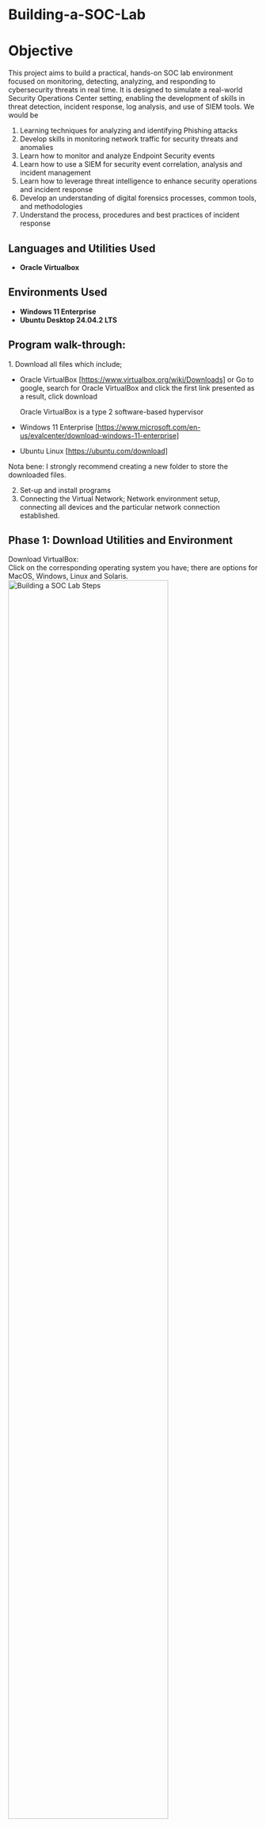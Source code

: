 # Building-a-SOC-Lab

# Objective
This project aims to build a practical, hands-on SOC lab environment focused on monitoring, detecting, analyzing, and responding to cybersecurity threats in real time. It is designed to simulate a real-world Security Operations Center setting, enabling the development of skills in threat detection, incident response, log analysis, and use of SIEM tools. We would be
1. Learning techniques for analyzing and identifying Phishing attacks
2. Develop skills in monitoring network traffic for security threats and anomalies
3. Learn how to monitor and analyze Endpoint Security events
4. Learn how to use a SIEM for security event correlation, analysis and incident management 
5. Learn how to leverage threat intelligence to enhance security operations and incident response
6. Develop an understanding of digital forensics processes, common tools, and methodologies
7. Understand the process, procedures and best practices of incident response

 
<h2>Languages and Utilities Used</h2>

- <b>Oracle Virtualbox</b> 

<h2>Environments Used </h2>

- <b>Windows 11 Enterprise</b> 
- <b>Ubuntu Desktop 24.04.2 LTS</b> 


<h2>Program walk-through:</h2>
1.  Download all files which include;

- Oracle VirtualBox
[https://www.virtualbox.org/wiki/Downloads] or Go to google, search for Oracle VirtualBox and click the first link presented as a result, click download

  Oracle VirtualBox is a type 2 software-based hypervisor

- Windows 11 Enterprise
  [https://www.microsoft.com/en-us/evalcenter/download-windows-11-enterprise]

- Ubuntu Linux 
[https://ubuntu.com/download]

Nota bene: I strongly recommend creating a new folder to store the downloaded files. 

2. Set-up and install programs
3. Connecting the Virtual Network; Network environment setup, connecting all devices and the particular network connection established.


   
<h2>Phase 1: Download Utilities and Environment </h2>

Download VirtualBox: <br/>
 Click on the corresponding operating system you have; there are options for MacOS, Windows, Linux and Solaris.
<img src="https://imgur.com/1w7qPhN.png" height="80%" width="80%" alt="Building a SOC Lab Steps"/>
<br />
<br />
 Downloaded file:  <br/>
<img src="https://imgur.com/oG77khJ.png" height="80%" width="80%" alt="Building a SOC Lab Steps"/>
<br />
<br />

Download Windows 11 Enterprise: Select the ISO file <br/>
<img src="https://imgur.com/PUUAdt2.png" height="80%" width="80%" alt="Building a SOC Lab Steps"/>
<br />
<br />
Select the corresponding ISO Enterprise download:  <br/>
<img src="https://imgur.com/hf47L4A.png" height="80%" width="80%" alt="Building a SOC Lab Steps"/>
<br />
<br />
Downloaded file:  <br/>
<img src="https://imgur.com/Mykh22Q.png" height="80%" width="80%" alt="Building a SOC Lab Steps"/>
<br />
<br />

Download Ubuntu Desktop to have the GUI
<img src="https://imgur.com/lfi9eit.png" height="80%" width="80%" alt="Building a SOC Lab Steps"/>
<br />
<br /> 
Select any of the Long Term Support (LTS) version
<img src="https://imgur.com/NkGWAtP.png" height="80%" width="80%" alt="Building a SOC Lab Steps"/>
<br />
<br /> 
Downloaded file:  <br/>
<img src="https://imgur.com/F0rwJU3.png" height="80%" width="80%" alt="Building a SOC Lab Steps"/>
<br />
<br />



<h2>Phase 2: Setup and installation </h2> <p align="center">
 
 Install and open VirtualBox:  <br/>
<img src="https://imgur.com/pN8fwY0.png" height="80%" width="80%" alt="Building a SOC Lab Steps"/>
<br />
<br />
Set-up Windows 11 Enterprise; <br />
Click New in VirtualBox <br />
Fill name: SOC 101- Windows 11 VM <br />
Add the destination folder, ISO Image, Edition: Windows 11 Enterprise Evaluation (10.0.26100.1742 / x64 / en-US) <br/>
<img src="https://i.imgur.com/KgJtmj9.png" height="80%" width="80%" alt="Building a SOC Lab Steps"/>
<br />
<br />
 For the hardware (RAM), we selected 6GB and 2 CPUs:  <br/>
 Minimum RAM requirement for Windows 11 is 4 GB. <br/>
<img src="https://i.imgur.com/KJT9QKu.png" height="80%" width="80%" alt="Building a SOC Lab Steps"/>
<br />
<br />
 For the HARD DISK, we choose 70GB:  <br/>
 HARD DISK requires 64 GB or larger storage device for Windows 11: <br/>
<img src="https://i.imgur.com/YKTGF2t.png" height="80%" width="80%" alt="Building a SOC Lab Steps"/>
<br />
<br />
Summary:  <br/>
<img src="https://imgur.com/38ojK9W.png" height="80%" width="80%" alt="Building a SOC Lab Steps"/>
<br />
<br />

Start/Launch SOC 101- Windows 11 VM on VirtualBox:  <br/>
<img src="https://imgur.com/WYjcgG1.png" height="80%" width="80%" alt="Building a SOC Lab Steps"/>
<br />
<br />
Complete installation and Setup process, it's self explanatory:  <br/>
<img src="https://i.imgur.com/synIG5L.png" height="80%" width="80%" alt="Building a SOC Lab Steps"/>
<br />
<br />
<img src="https://i.imgur.com/UmUgbqK.png" height="80%" width="80%" alt="Building a SOC Lab Steps"/>
<br />
<br />
<img src="https://i.imgur.com/kL6kLt2.png" height="80%" width="80%" alt="Building a SOC Lab Steps"/>
<br />
<br />
Window 11 Enterprise Running:  <br/>
<img src="https://i.imgur.com/mgjHrrZ.png" height="80%" width="80%" alt="Building a SOC Lab Steps"/>
<br />
<br />



Set-up Ubuntu Linux <br />
Click New in VirtualBox <br />
Fill name: SOC 101- Ubuntu <br />
Add the destination folder and ISO Image <br/>
<img src="https://i.imgur.com/fIp0aKa.png" height="80%" width="80%" alt="Building a SOC Lab Steps"/>
<br />
<br />
 For the hardware (RAM), we would maintain same configuration as the Windows machine; 6GB and 2 CPUs:  <br/>
<img src="https://i.imgur.com/KJT9QKu.png" height="80%" width="80%" alt="Building a SOC Lab Steps"/>
<br />
<br />
 For the HARD DISK,we would maintain same configuration as the Windows machine; 70GB:  <br/>
<img src="https://i.imgur.com/YKTGF2t.png" height="80%" width="80%" alt="Building a SOC Lab Steps"/>
<br />
<br />
Summary:  <br/>
<img src="https://imgur.com/lBqClH4.png" height="80%" width="80%" alt="Building a SOC Lab Steps"/>
<br />
<br />

Start/Launch SOC 101- Ubuntu on VirtualBox:  <br/>
<img src="https://imgur.com/5K4ttUP.png" height="80%" width="80%" alt="Building a SOC Lab Steps"/>
<br />
<br />
Complete installation and Setup process, it's self explanatory:  <br/>
<img src="https://i.imgur.com/I37ku7a.png" height="80%" width="80%" alt="Building a SOC Lab Steps"/>
<br />
<br />
<img src="https://i.imgur.com/eQUUd0k.png" height="80%" width="80%" alt="Building a SOC Lab Steps"/>
<br />
<br />
<img src="https://i.imgur.com/8ArJA2M.png" height="80%" width="80%" alt="Building a SOC Lab Steps"/>
<br />
<br />
<img src="https://i.imgur.com/ru6r4Nn.png" height="80%" width="80%" alt="Building a SOC Lab Steps"/>
<br />
<br />
Ubuntu Linux is Running:  <br/>
<img src="https://i.imgur.com/Dp4vnGi.png" height="80%" width="80%" alt="Building a SOC Lab Steps"/>
<br />
<br />

To ensure our Ubuntu Linux system has the most up-to-date knowledge of what software packages are available in the repositories, we run "sudo apt update" in the command prompt.
<img src="https://imgur.com/FgjPKdi.png" height="80%" width="80%" alt="Building a SOC Lab Steps"/>
<br />
<br />
<img src="https://imgur.com/hSdaI0Q.png" height="80%" width="80%" alt="Building a SOC Lab Steps"/>
<br />
<br />
run "sudo apt install bzip2 tar gcc make prl git" in the command prompt  <br/>
<img src="https://i.imgur.com/IoQc9OP.png" height="80%" width="80%" alt="Building a SOC Lab Steps"/>
<br />
<br />
run "sudo apt install linux-headers-generic" in the command prompt  <br/>
<img src="https://i.imgur.com/PNs26g7.png" height="80%" width="80%" alt="Building a SOC Lab Steps"/>
<br />
<br />
run "sudo apt install linux-headers $(uname -r)" in the command prompt  <br/>
<img src="https://i.imgur.com/URRYbOJ.png" height="80%" width="80%" alt="Building a SOC Lab Steps"/>
<br />
<br />

Lets ensure we have git installed so we can clone the actual lab repository <br/>
<img src="https://i.imgur.com/cKf9z4s.png" height="80%" width="80%" alt="Building a SOC Lab Steps"/>
<br />
<br />
We need to clone documents from the course repository to our Ubuntu VM and confirm <br/>
<img src="https://i.imgur.com/mjkC8uJ.png" height="80%" width="80%" alt="Building a SOC Lab Steps"/>
<br />
<br />
We need to extract the course files from the SOC101_Free folder <br/>
Open a folder > Open Documents > Open SOC101_Free > Open Course_Files <br/>
<img src="https://i.imgur.com/idhSCMh.png" height="80%" width="80%" alt="Building a SOC Lab Steps"/>
<br />
<br />
<img src="https://i.imgur.com/na82ipK.png" height="80%" width="80%" alt="Building a SOC Lab Steps"/>
<br />
<br />
<img src="https://i.imgur.com/9uIBkWi.png" height="80%" width="80%" alt="Building a SOC Lab Steps"/>
<br />
<br />
Extract files and move the course files to the Desktop <br/>
<img src="https://i.imgur.com/b5yAosD.png" height="80%" width="80%" alt="Building a SOC Lab Steps"/>
<br />
<br />
<img src="https://i.imgur.com/Q6bkaPy.png" height="80%" width="80%" alt="Building a SOC Lab Steps"/>
<br />
<br />
We need to install neessary dependencies and update the list of package in the install scripts <br/>
Head over to the documents folder > Go to the SOC101_Free folder > Go to resources > Go to install
<img src="https://i.imgur.com/WzOdbrj.png" height="80%" width="80%" alt="Building a SOC Lab Steps"/>
<br />
<br />
To make the install.sh script executable, we run the change mode command "chmod +x ./install.sh" then install  using the "./install.sh" command <br/>
<img src="https://i.imgur.com/NhWKXoU.png" height="80%" width="80%" alt="Building a SOC Lab Steps"/>
<br />
<br />
We will get a complete installation confirmation <br/>
<img src="https://i.imgur.com/0pRQAtF.png" height="80%" width="80%" alt="Building a SOC Lab Steps"/>



<h2>Phase 3: Connect the Virtual Network </h2>
We need to configure the network to enable the two VMs (Windows and Ubuntu Linux) talk to each other. We need to create a ntwork and apply same network to network adapters of our VMs <br/>
Open Oracle Virtual box > click the tool menu > Select Network > Select NAT Networks > Create a new network  <br/>
<img src="https://i.imgur.com/lSYt75Z.png" height="80%" width="80%" alt="Building a SOC Lab Steps"/>
<br />
<br />
<img src="https://i.imgur.com/P3vkq6A.png" height="80%" width="80%" alt="Building a SOC Lab Steps"/>
<br />
<br />
Rename  > Set the IPV4 prefix which is the network range  > Select "Enable DHCP" > Click "Apply"
<img src="https://i.imgur.com/EPa181a.png" height="80%" width="80%" alt="Building a SOC Lab Steps"/>
<br />
<br />
<img src="https://i.imgur.com/K5giade.png" height="80%" width="80%" alt="Building a SOC Lab Steps"/>
<br />
<br />
Connect the VMs to the Newly created network (SOC101) <br />
Select the Windows VM > Click settings > Nework > Select "NAT Network" > Select the network name > Click OK  <br />
<br />
<br />
<img src="https://i.imgur.com/YVPcHV0.png" height="80%" width="80%" alt="Building a SOC Lab Steps"/>
<br />
<br />
<img src="https://i.imgur.com/B9t3ox7.png" height="80%" width="80%" alt="Building a SOC Lab Steps"/>
<br />
<br />




<br />

























----------------------------------------------------------------------------------------------------------------------------------------------------------------------------------------------------------
